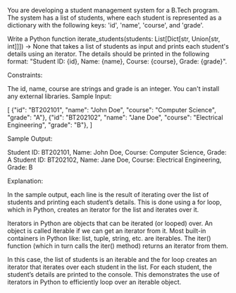 You are developing a student management system for a B.Tech program. The system has a list of students, where each student is represented as a dictionary with the following keys: 'id', 'name', 'course', and 'grade'.

Write a Python function iterate_students(students: List[Dict[str, Union[str, int]]]) -> None that takes a list of students as input and prints each student's details using an iterator. The details should be printed in the following format: "Student ID: {id}, Name: {name}, Course: {course}, Grade: {grade}".

Constraints:

The id, name, course are strings and grade is an integer.
You can't install any external libraries.
Sample Input:

[ {"id": "BT202101", "name": "John Doe", "course": "Computer Science", "grade": "A"}, {"id": "BT202102", "name": "Jane Doe", "course": "Electrical Engineering", "grade": "B"}, ]

Sample Output:

Student ID: BT202101, Name: John Doe, Course: Computer Science, Grade: A
Student ID: BT202102, Name: Jane Doe, Course: Electrical Engineering, Grade: B

Explanation:

In the sample output, each line is the result of iterating over the list of students and printing each student’s details. This is done using a for loop, which in Python, creates an iterator for the list and iterates over it.

Iterators in Python are objects that can be iterated (or looped) over. An object is called iterable if we can get an iterator from it. Most built-in containers in Python like: list, tuple, string, etc. are iterables. The iter() function (which in turn calls the iter() method) returns an iterator from them.

In this case, the list of students is an iterable and the for loop creates an iterator that iterates over each student in the list. For each student, the student’s details are printed to the console. This demonstrates the use of iterators in Python to efficiently loop over an iterable object.

